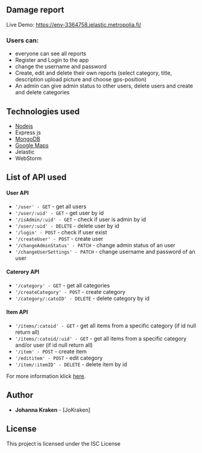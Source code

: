 ## Damage report


Live Demo:  https://env-3364758.jelastic.metropolia.fi/

### Users can: 
  - everyone can see all reports
  - Register and Login to the app
  - change the username and password
  - Create, edit and delete their own reports (select category, title, description upload picture and choose gps-position)
  - An admin can give admin status to other users, delete users and create and delete categories
  
  ## Technologies used

* [Nodejs](https://nodejs.org/en/docs/) 
* Express js
* [MongoDB](https://docs.mongodb.com/) 
* [Google Maps](https://developers.google.com/maps/documentation) 
* Jelastic  
* WebStorm

## List of API used

#### User API

* `'/user' - GET` - get all users
* `'/user/:uid' - GET` - get user by id
* `'/isAdmin/:uid' - GET` - check if user is admin by id
* `'/user/:uid' - DELETE` - delete user by id
* `'/login' - POST` - check if user exist
* `'/createUser' - POST` - create user
* `'/changeAdminStatus' - PATCH` - change admin status of an user
* `'/changeUserSettings' - PATCH` - change username and password of an user

#### Caterory API

* `'/category' - GET` - get all categories
* `'/createCategory' - POST` - create category
* `'/category/:catoID' - DELETE` - delete category  by id

#### Item API

* `'/items/:catoid' - GET` - get all items from a specific category (if id null return all)
* `'/items/:catoid/:uid' - GET` - get all items from a specific category and/or user (if id null return all)
* `'/item' - POST` - create item
* `'/edititem' - POST` - edit category
* `'/item/:itemID' - DELETE` - delete item by id

For more information klick [here](https://env-3364758.jelastic.metropolia.fi/apidoc).




## Author

* **Johanna Kraken** - [JoKraken]


## License

This project is licensed under the ISC License
